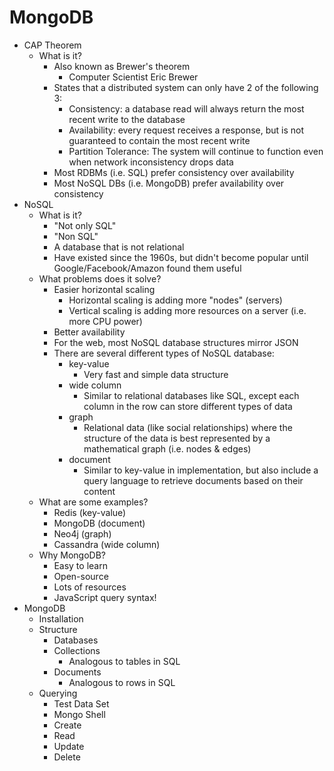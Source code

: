 # MongoDB

- CAP Theorem
  - What is it?
    - Also known as Brewer's theorem
      - Computer Scientist Eric Brewer
    - States that a distributed system can only have 2 of the following 3:
      - Consistency: a database read will always return the most recent write to the database
      - Availability: every request receives a response, but is not guaranteed to contain the most recent write
      - Partition Tolerance: The system will continue to function even when network inconsistency drops data
    - Most RDBMs (i.e. SQL) prefer consistency over availability
    - Most NoSQL DBs (i.e. MongoDB) prefer availability over consistency
- NoSQL
  - What is it?
    - "Not only SQL"
    - "Non SQL"
    - A database that is not relational
    - Have existed since the 1960s, but didn't become popular until Google/Facebook/Amazon found them useful
  - What problems does it solve?
    - Easier horizontal scaling
      - Horizontal scaling is adding more "nodes" (servers)
      - Vertical scaling is adding more resources on a server (i.e. more CPU power)
    - Better availability
    - For the web, most NoSQL database structures mirror JSON
    - There are several different types of NoSQL database:
      - key-value
        - Very fast and simple data structure
      - wide column
        - Similar to relational databases like SQL, except each column in the row can store different types of data
      - graph
        - Relational data (like social relationships) where the structure of the data is best represented by a mathematical graph (i.e. nodes & edges)
      - document
        - Similar to key-value in implementation, but also include a query language to retrieve documents based on their content
  - What are some examples?
    - Redis (key-value)
    - MongoDB (document)
    - Neo4j (graph)
    - Cassandra (wide column)
  - Why MongoDB?
    - Easy to learn
    - Open-source
    - Lots of resources
    - JavaScript query syntax!
- MongoDB
  - Installation
  - Structure
    - Databases
    - Collections
      - Analogous to tables in SQL
    - Documents
      - Analogous to rows in SQL
  - Querying
    - Test Data Set
    - Mongo Shell
    - Create
    - Read
    - Update
    - Delete
